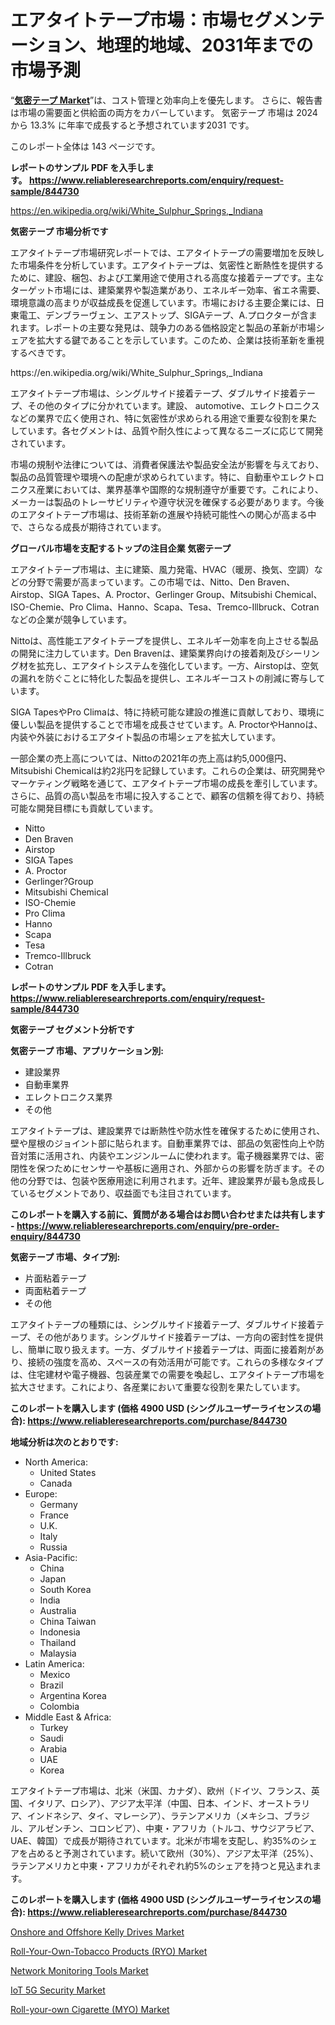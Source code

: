 <p><h1>エアタイトテープ市場：市場セグメンテーション、地理的地域、2031年までの市場予測</h1></p><p>&ldquo;<strong><a href="https://www.reliableresearchreports.com/airtight-tape-r844730?utm_campaign=110&utm_medium=9&utm_source=Github&utm_content=ia&utm_term=11102024&utm_id=airtight-tape">気密テープ Market</a></strong>&rdquo;は、コスト管理と効率向上を優先します。 さらに、報告書は市場の需要面と供給面の両方をカバーしています。 気密テープ 市場は 2024 から 13.3% に年率で成長すると予想されています2031 です。</p>
<p>このレポート全体は 143 ページです。</p>
<p><strong>レポートのサンプル PDF を入手します。&nbsp;<a href="https://www.reliableresearchreports.com/enquiry/request-sample/844730?utm_campaign=110&utm_medium=9&utm_source=Github&utm_content=ia&utm_term=11102024&utm_id=airtight-tape">https://www.reliableresearchreports.com/enquiry/request-sample/844730</a></strong></p>
<p><a href="https://en.wikipedia.org/wiki/White_Sulphur_Springs,_Indiana?utm_campaign=110&utm_medium=9&utm_source=Github&utm_content=ia&utm_term=11102024&utm_id=airtight-tape">https://en.wikipedia.org/wiki/White_Sulphur_Springs,_Indiana</a></p>
<p><strong>気密テープ 市場分析です</strong></p>
<p><p>エアタイトテープ市場研究レポートでは、エアタイトテープの需要増加を反映した市場条件を分析しています。エアタイトテープは、気密性と断熱性を提供するために、建設、梱包、および工業用途で使用される高度な接着テープです。主なターゲット市場には、建築業界や製造業があり、エネルギー効率、省エネ需要、環境意識の高まりが収益成長を促進しています。市場における主要企業には、日東電工、デンブラーヴェン、エアストップ、SIGAテープ、A.プロクターが含まれます。レポートの主要な発見は、競争力のある価格設定と製品の革新が市場シェアを拡大する鍵であることを示しています。このため、企業は技術革新を重視するべきです。</p></p>
<p>https://en.wikipedia.org/wiki/White_Sulphur_Springs,_Indiana</p>
<p><p>エアタイトテープ市場は、シングルサイド接着テープ、ダブルサイド接着テープ、その他のタイプに分かれています。建設、 automotive、エレクトロニクスなどの業界で広く使用され、特に気密性が求められる用途で重要な役割を果たしています。各セグメントは、品質や耐久性によって異なるニーズに応じて開発されています。</p><p>市場の規制や法律については、消費者保護法や製品安全法が影響を与えており、製品の品質管理や環境への配慮が求められています。特に、自動車やエレクトロニクス産業においては、業界基準や国際的な規制遵守が重要です。これにより、メーカーは製品のトレーサビリティや遵守状況を確保する必要があります。今後のエアタイトテープ市場は、技術革新の進展や持続可能性への関心が高まる中で、さらなる成長が期待されています。</p></p>
<p><strong>グローバル市場を支配するトップの注目企業 気密テープ</strong></p>
<p><p>エアタイトテープ市場は、主に建築、風力発電、HVAC（暖房、換気、空調）などの分野で需要が高まっています。この市場では、Nitto、Den Braven、Airstop、SIGA Tapes、A. Proctor、Gerlinger Group、Mitsubishi Chemical、ISO-Chemie、Pro Clima、Hanno、Scapa、Tesa、Tremco-Illbruck、Cotranなどの企業が競争しています。</p><p>Nittoは、高性能エアタイトテープを提供し、エネルギー効率を向上させる製品の開発に注力しています。Den Bravenは、建築業界向けの接着剤及びシーリング材を拡充し、エアタイトシステムを強化しています。一方、Airstopは、空気の漏れを防ぐことに特化した製品を提供し、エネルギーコストの削減に寄与しています。</p><p>SIGA TapesやPro Climaは、特に持続可能な建設の推進に貢献しており、環境に優しい製品を提供することで市場を成長させています。A. ProctorやHannoは、内装や外装におけるエアタイト製品の市場シェアを拡大しています。</p><p>一部企業の売上高については、Nittoの2021年の売上高は約5,000億円、Mitsubishi Chemicalは約2兆円を記録しています。これらの企業は、研究開発やマーケティング戦略を通じて、エアタイトテープ市場の成長を牽引しています。さらに、品質の高い製品を市場に投入することで、顧客の信頼を得ており、持続可能な開発目標にも貢献しています。</p></p>
<p><ul><li>Nitto</li><li>Den Braven</li><li>Airstop</li><li>SIGA Tapes</li><li>A. Proctor</li><li>Gerlinger?Group</li><li>Mitsubishi Chemical</li><li>ISO-Chemie</li><li>Pro Clima</li><li>Hanno</li><li>Scapa</li><li>Tesa</li><li>Tremco-Illbruck</li><li>Cotran</li></ul></p>
<p><strong>レポートのサンプル PDF を入手します。 <a href="https://www.reliableresearchreports.com/enquiry/request-sample/844730?utm_campaign=110&utm_medium=9&utm_source=Github&utm_content=ia&utm_term=11102024&utm_id=airtight-tape">https://www.reliableresearchreports.com/enquiry/request-sample/844730</a></strong></p>
<p><strong>気密テープ セグメント分析です</strong></p>
<p><strong>気密テープ 市場、アプリケーション別:</strong></p>
<p><ul><li>建設業界</li><li>自動車業界</li><li>エレクトロニクス業界</li><li>その他</li></ul></p>
<p><p>エアタイトテープは、建設業界では断熱性や防水性を確保するために使用され、壁や屋根のジョイント部に貼られます。自動車業界では、部品の気密性向上や防音対策に活用され、内装やエンジンルームに使われます。電子機器業界では、密閉性を保つためにセンサーや基板に適用され、外部からの影響を防ぎます。その他の分野では、包装や医療用途に利用されます。近年、建設業界が最も急成長しているセグメントであり、収益面でも注目されています。</p></p>
<p><strong>このレポートを購入する前に、質問がある場合はお問い合わせまたは共有します - <a href="https://www.reliableresearchreports.com/enquiry/pre-order-enquiry/844730?utm_campaign=110&utm_medium=9&utm_source=Github&utm_content=ia&utm_term=11102024&utm_id=airtight-tape">https://www.reliableresearchreports.com/enquiry/pre-order-enquiry/844730</a></strong></p>
<p><strong>気密テープ 市場、タイプ別:</strong></p>
<p><ul><li>片面粘着テープ</li><li>両面粘着テープ</li><li>その他</li></ul></p>
<p><p>エアタイトテープの種類には、シングルサイド接着テープ、ダブルサイド接着テープ、その他があります。シングルサイド接着テープは、一方向の密封性を提供し、簡単に取り扱えます。一方、ダブルサイド接着テープは、両面に接着剤があり、接続の強度を高め、スペースの有効活用が可能です。これらの多様なタイプは、住宅建材や電子機器、包装産業での需要を喚起し、エアタイトテープ市場を拡大させます。これにより、各産業において重要な役割を果たしています。</p></p>
<p><strong>このレポートを購入します (価格 4900 USD (シングルユーザーライセンスの場合): <a href="https://www.reliableresearchreports.com/purchase/844730?utm_campaign=110&utm_medium=9&utm_source=Github&utm_content=ia&utm_term=11102024&utm_id=airtight-tape">https://www.reliableresearchreports.com/purchase/844730</a></strong></p>
<p><strong>地域分析は次のとおりです:</strong></p>
<p><ul>
    <li>
        North America:
        <ul>
            <li>United States</li>
            <li>Canada</li>
        </ul>
    </li>
    <li>
        Europe:
        <ul>
            <li>Germany</li>
            <li>France</li>
            <li>U.K.</li>
            <li>Italy</li>
            <li>Russia</li>
        </ul>
    </li>
    <li>
        Asia-Pacific:
        <ul>
            <li>China</li>
            <li>Japan</li>
            <li>South Korea</li>
            <li>India</li>
            <li>Australia</li>
            <li>China Taiwan</li>
            <li>Indonesia</li>
            <li>Thailand</li>
            <li>Malaysia</li>
        </ul>
    </li>
    <li>
        Latin America:
        <ul>
            <li>Mexico</li>
            <li>Brazil</li>
            <li>Argentina Korea</li>
            <li>Colombia</li>
        </ul>
    </li>
    <li>
        Middle East & Africa:
        <ul>
            <li>Turkey</li>
            <li>Saudi</li>
            <li>Arabia</li>
            <li>UAE</li>
            <li>Korea</li>
        </ul>
    </li>
    </ul></p>
<p><p>エアタイトテープ市場は、北米（米国、カナダ）、欧州（ドイツ、フランス、英国、イタリア、ロシア）、アジア太平洋（中国、日本、インド、オーストラリア、インドネシア、タイ、マレーシア）、ラテンアメリカ（メキシコ、ブラジル、アルゼンチン、コロンビア）、中東・アフリカ（トルコ、サウジアラビア、UAE、韓国）で成長が期待されています。北米が市場を支配し、約35%のシェアを占めると予測されています。続いて欧州（30%）、アジア太平洋（25%）、ラテンアメリカと中東・アフリカがそれぞれ約5%のシェアを持つと見込まれます。</p></p>
<p><strong>このレポートを購入します (価格 4900 USD (シングルユーザーライセンスの場合): <a href="https://www.reliableresearchreports.com/purchase/844730?utm_campaign=110&utm_medium=9&utm_source=Github&utm_content=ia&utm_term=11102024&utm_id=airtight-tape">https://www.reliableresearchreports.com/purchase/844730</a></strong></p>
<p><p><a href="https://www.linkedin.com/pulse/evaluating-global-onshore-offshore-kelly-drives-market-trends-bccoc?utm_campaign=110&utm_medium=9&utm_source=Github&utm_content=ia&utm_term=11102024&utm_id=airtight-tape">Onshore and Offshore Kelly Drives Market</a></p><p><a href="https://www.linkedin.com/pulse/roll-your-own-tobacco-products-ryo-market-global-regional-r1uie?utm_campaign=110&utm_medium=9&utm_source=Github&utm_content=ia&utm_term=11102024&utm_id=airtight-tape">Roll-Your-Own-Tobacco Products (RYO) Market</a></p><p><a href="https://issuu.com/reportprime-2/docs/network-monitoring-tools-market-siz_4efd6da3db2207?utm_campaign=110&utm_medium=9&utm_source=Github&utm_content=ia&utm_term=11102024&utm_id=airtight-tape">Network Monitoring Tools Market</a></p><p><a href="https://issuu.com/reportprime-2/docs/iot-5g-security-market-size-2030.pp_70a6f6dacada93?utm_campaign=110&utm_medium=9&utm_source=Github&utm_content=ia&utm_term=11102024&utm_id=airtight-tape">IoT 5G Security Market</a></p><p><a href="https://www.linkedin.com/pulse/roll-your-own-cigarette-myo-market-trends-detailed-study-scb1e?utm_campaign=110&utm_medium=9&utm_source=Github&utm_content=ia&utm_term=11102024&utm_id=airtight-tape">Roll-your-own Cigarette (MYO) Market</a></p></p>